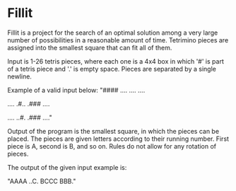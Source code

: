 # Fillit
Fillit is a project for the search of an optimal solution among a very large number of possibilities in a reasonable amount of time. Tetrimino pieces are assigned into the smallest square that can fit all of them.

Input is 1-26 tetris pieces, where each one is a 4x4 box in which '#' is part of a tetris piece and '.' is empty space.
Pieces are separated by a single newline.

Example of a valid input below:
"####
....
....
....

....
.#..
.###
....

....
..#.
.###
...."

Output of the program is the smallest square, in which the pieces can be placed. The pieces are given letters according to their running number.
First piece is A, second is B, and so on. Rules do not allow for any rotation of pieces.

The output of the given input example is:

"AAAA
..C.
BCCC
BBB."

